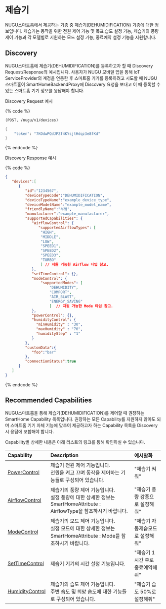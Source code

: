 # 제습기

NUGU스마트홈에서 제공하는 기종 중 제습기(DEHUMIDIFICATION) 기종에 대한 정보입니다. 제습기는 동작을 위한 전원 제어 기능 및 목표 습도 설정 기능, 제습기의 풍량 제어 기능과 각 모델별로 지원하는 모드 설정 기능, 종료예약 설정 기능을 지원합니다.

## Discovery

NUGU스마트홈에 제습기(DEHUMIDIFICATION)를 등록하고자 할 때 Discovery Request/Response의 예시입니다. 사용자가 NUGU 모바일 앱을 통해 IoT ServiceProvider의 계정을 연동한 후 스마트홈 기기를 등록하려고 시도할 때 NUGU스마트홈이 SmartHomeBackendProxy에 Discovery 요청을 보내고 이 때 등록할 수 있는 스마트홈 기기 정보를 응답해야 합니다.

Discovery Request 예시

{% code %}
```scheme
(POST, /nugu/v1/devices)

{
    "token": "7KOdwPQdJPZf4KYsjtHdqz3e8fKd"
}
```
{% endcode %}

Discovery Response 예시

{% code %}
```json
{
   "devices":[
      {
         "id":"1234567",
         "deviceTypeCode":"DEHUMIDIFICATION",
         "deviceTypeName":"example_device_type",
         "deviceModelName":"example_model_name",
         "friendlyName":"부엌",
         "manufacturer":"example_manufacturer",
         "supportedCapabilities": {
            "airflowControl": {
               "supportedAirflowTypes": [
                "HIGH",
                "MIDDLE",
                "LOW",
                "SPEED1",
                "SPEED2",
                "SPEED3",
                "TURBO"
                ] // 지원 가능한 Airflow 타입 참고.
            },
            "setTimeControl": {},
            "modeControl": {
                "supportedModes": [
                    "DEHUMIDITY",
                    "COMFORT",
                    "AIR_BLAST",
                    "ENERGY_SAVING"
                    ]  // 지원 가능한 Mode 타입 참고.
            },
            "powerControl": {},
            "humidityControl": {
              "minHumidity" : "30",
              "maxHumidity" : "70",
              "humidityStep" : "1"
            }
         },
         "customData":{
            "foo":"bar"
         },
         "connectionStatus":true
      }
   ]
}
```
{% endcode %}

## Recommended Capabilities

NUGU스마트홈을 통해 제습기(DEHUMIDIFICATION)를 제어할 때 권장하는 SmartHome Capability 목록입니다. 권장하는 모든 Capability를 지원하지 않아도 되며 스마트홈 기기 자체 기능에 맞추어 제공하고자 하는 Capability 목록을 Discovery 시 응답에 포함해야 합니다.

Capability별 상세한 내용은 아래 리스트의 링크를 통해 확인하실 수 있습니다.

| Capability                                                          | Description                                                                           | 예시발화                |
|:--------------------------------------------------------------------|:--------------------------------------------------------------------------------------|:--------------------|
| [PowerControl](../smarthomecapability/powercontrol-interface)       | 제습기 전원 제어 기능입니다.<br/>전원을 켜고 끄며 동작을 제어하는 기능들로 구성되어 있습니다.                               | "제습기 켜줘"            |
| [AirflowControl](../smarthomecapability/airflowcontrol-interface)   | 제습기의 풍량 제어 기능입니다.<br/>설정 풍량에 대한 상세한 정보는 SmartHomeAttribute : AirflowType을 참조하시기 바랍니다. | "제습기 풍량 강풍으로 설정해줘"  |
| [ModeControl](../smarthomecapability/modecontrol-interface)         | 제습기의 모드 제어 기능입니다.<br/>설정 모드에 대한 상세한 정보는 SmartHomeAttribute : Mode를 참조하시기 바랍니다.        | "제습기 자동제습모드로 설정해줘"  |
| [SetTimeControl](../smarthomecapability/settimecontrol-interface)   | 제습기 기기의 시간 설정 기능입니다.                                                                  | "제습기 1시간 후로 종료예약해줘" |
| [HumidityControl](../smarthomecapability/humiditycontrol-interface) | 제습기의 습도 제어 기능입니다.<br/>주변 습도 및 희망 습도에 대한 기능들로 구성되어 있습니다.                               | "제습기 습도 50%로 설정해줘"  |

